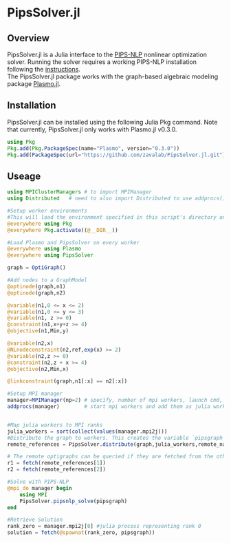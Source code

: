 # PipsSolver.jl


## Overview
PipsSolver.jl is a Julia interface to the [PIPS-NLP](https://github.com/Argonne-National-Laboratory/PIPS/tree/master/PIPS-NLP) nonlinear optimization solver.
Running the solver requires a working PIPS-NLP installation following the [instructions](https://github.com/Argonne-National-Laboratory/PIPS).  
The PipsSolver.jl package works with the graph-based algebraic modeling package [Plasmo.jl](https://github.com/zavalab/Plasmo.jl).

## Installation
PipsSolver.jl can be installed using the following Julia Pkg command. Note that currently, PipsSolver.jl only works with Plasmo.jl v0.3.0.

```julia
using Pkg
Pkg.add(Pkg.PackageSpec(name="Plasmo", version="0.3.0"))
Pkg.add(PackageSpec(url="https://github.com/zavalab/PipsSolver.jl.git"))
```

## Useage
```julia
using MPIClusterManagers # to import MPIManager
using Distributed   # need to also import Distributed to use addprocs()

#Setup worker environments
#This will load the environment specified in this script's directory onto each worker
@everywhere using Pkg
@everywhere Pkg.activate((@__DIR__))

#Load Plasmo and PipsSolver on every worker
@everywhere using Plasmo
@everywhere using PipsSolver

graph = OptiGraph()

#Add nodes to a GraphModel
@optinode(graph,n1)
@optinode(graph,n2)

@variable(n1,0 <= x <= 2)
@variable(n1,0 <= y <= 3)
@variable(n1, z >= 0)
@constraint(n1,x+y+z >= 4)
@objective(n1,Min,y)

@variable(n2,x)
@NLnodeconstraint(n2,ref,exp(x) >= 2)
@variable(n2,z >= 0)
@constraint(n2,z + x >= 4)
@objective(n2,Min,x)

@linkconstraint(graph,n1[:x] == n2[:x])

#Setup MPI manager
manager=MPIManager(np=2) # specify, number of mpi workers, launch cmd, etc.
addprocs(manager)        # start mpi workers and add them as julia workers too.


#Map julia workers to MPI ranks
julia_workers = sort(collect(values(manager.mpi2j)))
#Distribute the graph to workers. This creates the variable `pipsgraph` on each worker with an allocation of optinodes.
remote_references = PipsSolver.distribute(graph,julia_workers,remote_name = :pipsgraph)

# The remote optigraphs can be queried if they are fetched from the other workers.  
r1 = fetch(remote_references[1])
r2 = fetch(remote_references[2])

#Solve with PIPS-NLP
@mpi_do manager begin
    using MPI
    PipsSolver.pipsnlp_solve(pipsgraph)
end

#Retrieve Solution
rank_zero = manager.mpi2j[0] #julia process representing rank 0
solution = fetch(@spawnat(rank_zero, pipsgraph))
```
